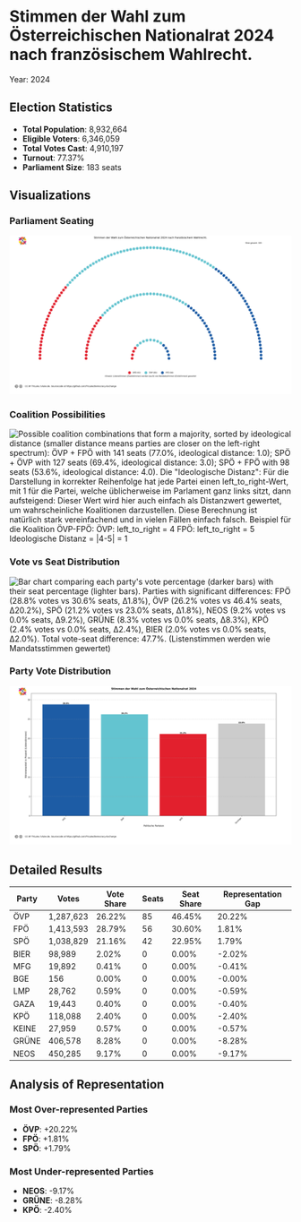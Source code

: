 # Stimmen der Wahl zum Österreichischen Nationalrat 2024 nach französischem Wahlrecht.
Year: 2024

## Election Statistics
- **Total Population**: 8,932,664
- **Eligible Voters**: 6,346,059
- **Total Votes Cast**: 4,910,197
- **Turnout**: 77.37%
- **Parliament Size**: 183 seats

## Visualizations
### Parliament Seating
![Parliament seating arrangement with 183 total seats. Parties from left to right: SPÖ with 42 seats (23.0%), ÖVP with 85 seats (46.4%), FPÖ with 56 seats (30.6%). Hinweis: Listenstimmen (Zweitstimmen) werden (auch) wie Mandatsstimmen (Erststimmen) gewertet](plots/austria2024_france_parliament.png)

### Coalition Possibilities
![Possible coalition combinations that form a majority, sorted by ideological distance (smaller distance means parties are closer on the left-right spectrum): ÖVP + FPÖ with 141 seats (77.0%, ideological distance: 1.0); SPÖ + ÖVP with 127 seats (69.4%, ideological distance: 3.0); SPÖ + FPÖ with 98 seats (53.6%, ideological distance: 4.0). Die "Ideologische Distanz": Für die Darstellung in korrekter Reihenfolge hat jede Partei einen left_to_right-Wert, mit 1 für die Partei, welche üblicherweise im Parlament ganz links sitzt, dann aufsteigend: Dieser Wert wird hier auch einfach als Distanzwert gewertet, um wahrscheinliche Koalitionen darzustellen. Diese Berechnung ist natürlich stark vereinfachend und in vielen Fällen einfach falsch.  Beispiel für die Koalition ÖVP-FPÖ: ÖVP: left_to_right = 4 FPÖ: left_to_right = 5 Ideologische Distanz = |4-5| = 1](plots/austria2024_france_coalitions.png)

### Vote vs Seat Distribution
![Bar chart comparing each party's vote percentage (darker bars) with their seat percentage (lighter bars). Parties with significant differences: FPÖ (28.8% votes vs 30.6% seats, Δ1.8%), ÖVP (26.2% votes vs 46.4% seats, Δ20.2%), SPÖ (21.2% votes vs 23.0% seats, Δ1.8%), NEOS (9.2% votes vs 0.0% seats, Δ9.2%), GRÜNE (8.3% votes vs 0.0% seats, Δ8.3%), KPÖ (2.4% votes vs 0.0% seats, Δ2.4%), BIER (2.0% votes vs 0.0% seats, Δ2.0%). Total vote-seat difference: 47.7%. (Listenstimmen werden wie Mandatsstimmen gewertet)](plots/austria2024_france_vote_seat_distribution.png)

### Party Vote Distribution
![Bar chart showing the percentage of votes received by each party, including parties that did not receive seats. Parties ordered by vote share (descending): FPÖ: 28.8%, ÖVP: 26.2%, SPÖ: 21.2%, Sonstige: 23.8%. (Listenstimmen)](plots/austria2024_france_vote_distribution.png)

## Detailed Results
| Party | Votes | Vote Share | Seats | Seat Share | Representation Gap |
|-------|--------|------------|-------|------------|-------------------|
| ÖVP | 1,287,623 | 26.22% | 85 | 46.45% | 20.22% |
| FPÖ | 1,413,593 | 28.79% | 56 | 30.60% | 1.81% |
| SPÖ | 1,038,829 | 21.16% | 42 | 22.95% | 1.79% |
| BIER | 98,989 | 2.02% | 0 | 0.00% | -2.02% |
| MFG | 19,892 | 0.41% | 0 | 0.00% | -0.41% |
| BGE | 156 | 0.00% | 0 | 0.00% | -0.00% |
| LMP | 28,762 | 0.59% | 0 | 0.00% | -0.59% |
| GAZA | 19,443 | 0.40% | 0 | 0.00% | -0.40% |
| KPÖ | 118,088 | 2.40% | 0 | 0.00% | -2.40% |
| KEINE | 27,959 | 0.57% | 0 | 0.00% | -0.57% |
| GRÜNE | 406,578 | 8.28% | 0 | 0.00% | -8.28% |
| NEOS | 450,285 | 9.17% | 0 | 0.00% | -9.17% |

## Analysis of Representation
### Most Over-represented Parties
- **ÖVP**: +20.22%
- **FPÖ**: +1.81%
- **SPÖ**: +1.79%

### Most Under-represented Parties
- **NEOS**: -9.17%
- **GRÜNE**: -8.28%
- **KPÖ**: -2.40%